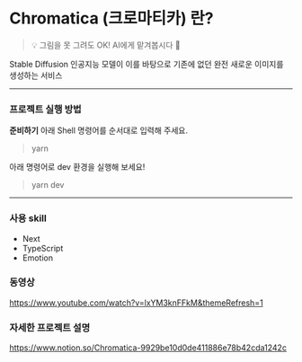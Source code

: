 # Chromatica (크로마티카) 란?

> 💡 그림을 못 그려도 OK! AI에게 맡겨봅시다 🤖

Stable Diffusion 인공지능 모델이 이를 바탕으로 기존에 없던 완전 새로운 이미지를 생성하는 서비스

---
### 프로젝트 실행 방법
**준비하기**
아래 Shell 명령어를 순서대로 입력해 주세요.
> yarn 

아래 명령어로 dev 환경을 실행해 보세요!
> yarn dev
---
### 사용 skill
* Next
* TypeScript
* Emotion

### 동영상
https://www.youtube.com/watch?v=lxYM3knFFkM&themeRefresh=1

### 자세한 프로젝트 설명
https://www.notion.so/Chromatica-9929be10d0de411886e78b42cda1242c
